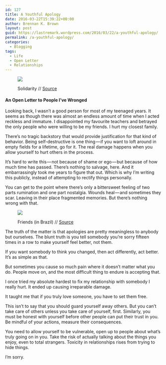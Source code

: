 ```yaml
---
id: 127
title: A Youthful Apology
date: 2016-03-22T15:39:22+00:00
author: Brennan K. Brown
layout: post
guid: https://lastremark.wordpress.com/2016/03/22/a-youthful-apology/
permalink: /a-youthful-apology/
categories:
  - Blogging
tags:
  - Life
  - Open Letter
  - Relationships
---
```


<figure class="wp-caption">

<img data-width="1024" data-height="823" src="https://cdn-images-1.medium.com/max/1200/1*EM1vz8fjM0MdVA80wqMMHA.jpeg" /> <figcaption class="wp-caption-text">Solidarity // <a href="https://www.flickr.com/photos/bennyseidelman/24804902164" target="_blank" rel="noopener noreferrer">Source</a></figcaption></figure>

#### An Open Letter to People I’ve Wronged

<span>L</span>ooking back, I wasn’t a good person for most of my teenaged years. It seems as though there was almost an endless amount of time when I acted reckless and immature. I disappointed my favourite teachers and betrayed the only people who were willing to be my friends. I hurt my closest family.

There’s no tragic backstory that would provide justification for that kind of behavior. Being self-destructive is one thing — if you want to loft around in empty fields for a lifetime, go for it. The real damage happens when you allow yourself to hurt others in the process.

<!--more-->

It’s hard to write this — not because of shame or ego — but because of how much time has passed. There’s nothing to salvage, here. And it embarrassingly took me years to figure that out. Which is why I’m writing this publicly, instead of attempting to rectify things personally.

You can get to the point where there’s only a bittersweet feeling of two parts rumination and one part nostalgia. Wounds heal — and sometimes they scar. Leaving in their place fragmented memories. But there’s nothing wrong with that.

<figure class="wp-caption">

<img data-width="833" data-height="1024" src="https://cdn-images-1.medium.com/max/600/1*cOXBVMmQ6ZgDAIc4SuhwFg.jpeg" /> <figcaption class="wp-caption-text">Friends (in Brazil) // <a href="https://www.flickr.com/photos/dfuster74/21961953278" target="_blank" rel="noopener noreferrer">Source</a></figcaption></figure>

The truth of the matter is that apologies are pretty meaningless to anybody but ourselves. The blunt truth is you tell somebody you’re sorry fifteen times in a row to make yourself feel better, not them.

If you want somebody to think you changed, then act differently, act better. It’s as simple as that.

But sometimes you cause so much pain where it doesn’t matter what you do. People move on, and the most difficult thing to endure is accepting that.

I once tried my absolute hardest to fix my relationship with somebody I really hurt. It ended up causing irreparable damage.

It taught me that if you truly love someone, you have to set them free.

<span>T</span>his isn’t to say that you should guard yourself away others. But you can’t take care of others unless you take care of yourself, first. Similarly, you must be honest with yourself before other people can put their trust in you. Be mindful of your actions, measure their consequences.

You need to allow yourself to be vulnerable, open up to people about what’s truly going on in you. Take the risk of actually talking about the things you enjoy, even to total strangers. Toxicity in relationships rises from trying to hide things.

I’m sorry.
